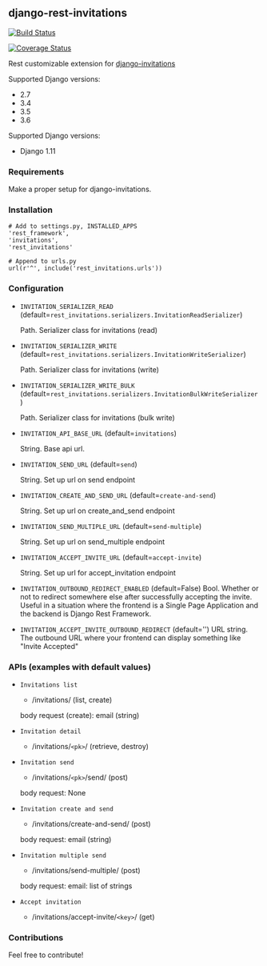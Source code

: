 ## django-rest-invitations


[![Build Status](https://travis-ci.org/fmarco/django-rest-invitations.svg?branch=master)](https://travis-ci.org/fmarco/django-rest-invitations)

[![Coverage Status](https://coveralls.io/repos/fmarco/django-rest-invitations/badge.svg?branch=master&service=github)](https://coveralls.io/github/fmarco/django-rest-invitations?branch=master)

Rest customizable extension for [django-invitations](https://github.com/bee-keeper/django-invitations)

Supported Django versions:

* 2.7
* 3.4
* 3.5
* 3.6

Supported Django versions:

* Django 1.11

### Requirements

Make a proper setup for django-invitations.


### Installation

```
# Add to settings.py, INSTALLED_APPS
'rest_framework',
'invitations',
'rest_invitations'

# Append to urls.py
url(r'^', include('rest_invitations.urls'))
```

### Configuration

*   `INVITATION_SERIALIZER_READ` (default=`rest_invitations.serializers.InvitationReadSerializer`)

    Path. Serializer class for invitations (read)

*   `INVITATION_SERIALIZER_WRITE` (default=`rest_invitations.serializers.InvitationWriteSerializer`)

    Path. Serializer class for invitations (write)

*   `INVITATION_SERIALIZER_WRITE_BULK` (default=`rest_invitations.serializers.InvitationBulkWriteSerializer`)

    Path. Serializer class for invitations (bulk write)

*   `INVITATION_API_BASE_URL` (default=`invitations`)

    String. Base api url.

*   `INVITATION_SEND_URL` (default=`send`)

    String. Set up url on send endpoint

*   `INVITATION_CREATE_AND_SEND_URL` (default=`create-and-send`)

    String. Set up url on create_and_send endpoint

*   `INVITATION_SEND_MULTIPLE_URL` (default=`send-multiple`)

    String. Set up url on send_multiple endpoint

*   `INVITATION_ACCEPT_INVITE_URL` (default=`accept-invite`)

    String. Set up url for accept_invitation endpoint

*   `INVITATION_OUTBOUND_REDIRECT_ENABLED` (default=False)
    Bool. Whether or not to redirect somewhere else after successfully accepting the invite.
    Useful in a situation where the frontend is a Single Page Application and the backend is 
    Django Rest Framework.
    
*   `INVITATION_ACCEPT_INVITE_OUTBOUND_REDIRECT` (default='')
    URL string. The outbound URL where your frontend can display something like "Invite Accepted"

### APIs (examples with default values)

*   `Invitations list`

    - /invitations/ (list, create)

    body request (create): email (string)

*   `Invitation detail`

    - /invitations/`<pk>`/ (retrieve, destroy)

*   `Invitation send`

    - /invitations/`<pk>`/send/ (post)

    body request: None

*   `Invitation create and send`

    - /invitations/create-and-send/ (post)

    body request: email (string)

*   `Invitation multiple send`

    - /invitations/send-multiple/ (post)

    body request: email: list of strings

*   `Accept invitation`

    - /invitations/accept-invite/`<key>`/ (get)



### Contributions

Feel free to contribute!
